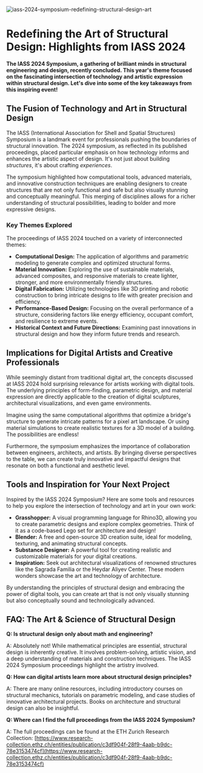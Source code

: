 ![iass-2024-symposium-redefining-structural-design-art](https://images.pexels.com/photos/17485683/pexels-photo-17485683.png?auto=compress&cs=tinysrgb&fit=crop&h=627&w=1200)

# Redefining the Art of Structural Design: Highlights from IASS 2024

**The IASS 2024 Symposium, a gathering of brilliant minds in structural engineering and design, recently concluded. This year's theme focused on the fascinating intersection of technology and artistic expression within structural design. Let's dive into some of the key takeaways from this inspiring event!**

## The Fusion of Technology and Art in Structural Design

The IASS (International Association for Shell and Spatial Structures) Symposium is a landmark event for professionals pushing the boundaries of structural innovation. The 2024 symposium, as reflected in its published proceedings, placed particular emphasis on how technology informs and enhances the artistic aspect of design. It's not just about building *structures*, it's about crafting *experiences*.

The symposium highlighted how computational tools, advanced materials, and innovative construction techniques are enabling designers to create structures that are not only functional and safe but also visually stunning and conceptually meaningful. This merging of disciplines allows for a richer understanding of structural possibilities, leading to bolder and more expressive designs.

### Key Themes Explored

The proceedings of IASS 2024 touched on a variety of interconnected themes:

*   **Computational Design:** The application of algorithms and parametric modeling to generate complex and optimized structural forms.
*   **Material Innovation:** Exploring the use of sustainable materials, advanced composites, and responsive materials to create lighter, stronger, and more environmentally friendly structures.
*   **Digital Fabrication:** Utilizing technologies like 3D printing and robotic construction to bring intricate designs to life with greater precision and efficiency.
*   **Performance-Based Design:** Focusing on the overall performance of a structure, considering factors like energy efficiency, occupant comfort, and resilience to extreme events.
*   **Historical Context and Future Directions:** Examining past innovations in structural design and how they inform future trends and research.

## Implications for Digital Artists and Creative Professionals

While seemingly distant from traditional digital art, the concepts discussed at IASS 2024 hold surprising relevance for artists working with digital tools. The underlying principles of form-finding, parametric design, and material expression are directly applicable to the creation of digital sculptures, architectural visualizations, and even game environments.

Imagine using the same computational algorithms that optimize a bridge's structure to generate intricate patterns for a pixel art landscape. Or using material simulations to create realistic textures for a 3D model of a building. The possibilities are endless!

Furthermore, the symposium emphasizes the importance of collaboration between engineers, architects, and artists. By bringing diverse perspectives to the table, we can create truly innovative and impactful designs that resonate on both a functional and aesthetic level.

## Tools and Inspiration for Your Next Project

Inspired by the IASS 2024 Symposium? Here are some tools and resources to help you explore the intersection of technology and art in your own work:

*   **Grasshopper:** A visual programming language for Rhino3D, allowing you to create parametric designs and explore complex geometries. Think of it as a code-based Lego set for architecture and design!
*   **Blender:** A free and open-source 3D creation suite, ideal for modeling, texturing, and animating structural concepts.
*   **Substance Designer:** A powerful tool for creating realistic and customizable materials for your digital creations.
*   **Inspiration:** Seek out architectural visualizations of renowned structures like the Sagrada Familia or the Heydar Aliyev Center. These modern wonders showcase the art and technology of architecture.

By understanding the principles of structural design and embracing the power of digital tools, you can create art that is not only visually stunning but also conceptually sound and technologically advanced.

## FAQ: The Art & Science of Structural Design

**Q: Is structural design only about math and engineering?**

A: Absolutely not! While mathematical principles are essential, structural design is inherently creative. It involves problem-solving, artistic vision, and a deep understanding of materials and construction techniques. The IASS 2024 Symposium proceedings highlight the artistry involved.

**Q: How can digital artists learn more about structural design principles?**

A: There are many online resources, including introductory courses on structural mechanics, tutorials on parametric modeling, and case studies of innovative architectural projects. Books on architecture and structural design can also be insightful.

**Q: Where can I find the full proceedings from the IASS 2024 Symposium?**

A: The full proceedings can be found at the ETH Zurich Research Collection: [https://www.research-collection.ethz.ch/entities/publication/c3df904f-28f9-4aab-b9dc-78e3153474cf](https://www.research-collection.ethz.ch/entities/publication/c3df904f-28f9-4aab-b9dc-78e3153474cf)
